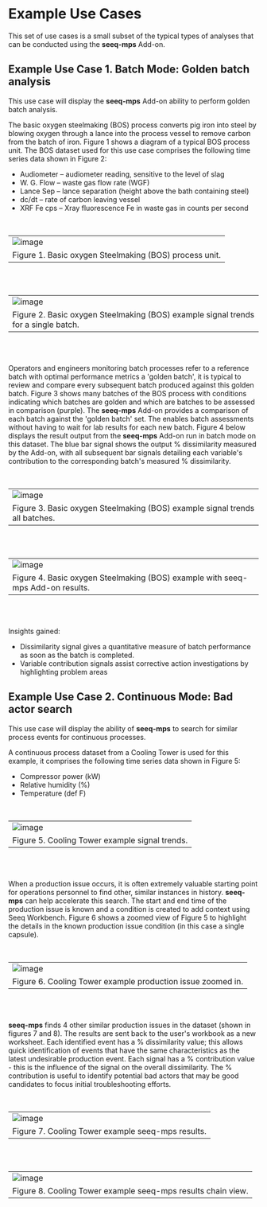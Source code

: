 # Example Use Cases

This set of use cases is a small subset of the typical types of analyses that can be conducted using the
**seeq-mps** Add-on.

## Example Use Case 1. Batch Mode: Golden batch analysis

This use case will display the **seeq-mps** Add-on ability to perform golden batch analysis.

The basic oxygen steelmaking (BOS) process converts pig iron into steel by blowing oxygen through a lance into the
process vessel to remove carbon from the batch of iron. Figure 1 shows a diagram of a typical BOS process unit. The 
BOS dataset used for this use case comprises the following time series data shown in Figure 2:

- Audiometer – audiometer reading, sensitive to the level of slag
- W. G. Flow – waste gas flow rate (WGF)
- Lance Sep – lance separation (height above the bath containing steel)
- dc/dt – rate of carbon leaving vessel
- XRF Fe cps – Xray fluorescence Fe in waste gas in counts per second

<br>
<table border="0">
 <tr>
    <td><img alt="image" src="_static/example1_process.png"></td>
 </tr>
 <tr>
    <td>Figure 1. Basic oxygen Steelmaking (BOS) process unit.</td>
 </tr>
</table>
<br><br>

<table border="0">
 <tr>
    <td><img alt="image" src="_static/example1_onebatch.png"></td>
 </tr>
 <tr>
    <td>Figure 2. Basic oxygen Steelmaking (BOS) example signal trends for a single batch.</td>
 </tr>
</table>
<br><br>

Operators and engineers monitoring batch processes refer to a reference batch with optimal performance metrics a 'golden
batch', it is typical to review and compare every subsequent batch produced against this golden batch. Figure 3 shows 
many batches of the BOS process with conditions indicating which batches are golden and which are batches to be assessed 
in comparison (purple). The **seeq-mps** Add-on provides a comparison of each batch against the 'golden batch' set. 
The enables batch assessments without having to wait for lab results for each new batch. Figure 4 below  
displays the result output from the **seeq-mps** Add-on run in batch mode on this dataset. The blue bar signal shows the 
output % dissimilarity measured by the Add-on, with all subsequent bar signals detailing each variable's contribution to 
the corresponding batch's measured % dissimilarity. 

<br>
<table border="0">
 <tr>
    <td><img alt="image" src="_static/example1a.png"></td>
 </tr>
 <tr>
    <td>Figure 3. Basic oxygen Steelmaking (BOS) example signal trends all batches.</td>
 </tr>
</table>
<br><br>

<table border="0">
 <tr>
    <td><img alt="image" src="_static/example1b.png"></td>
 </tr>
 <tr>
    <td>Figure 4. Basic oxygen Steelmaking (BOS) example with seeq-mps Add-on results.</td>
 </tr>
</table>
<br><br>

Insights gained: 
- Dissimilarity signal gives a quantitative measure of batch performance as soon as the batch is completed.
- Variable contribution signals assist corrective action investigations by highlighting problem areas

## Example Use Case 2. Continuous Mode: Bad actor search

This use case will display the  ability of **seeq-mps**  to search for similar process events for continuous processes.

A continuous process dataset from a Cooling Tower is used for this example, it comprises the following time series data
shown in Figure 5:
- Compressor power (kW)
- Relative humidity (%)
- Temperature (def F)

<br>
<table border="0">
 <tr>
    <td><img alt="image" src="_static/example2a.png"></td>
 </tr>
 <tr>
    <td>Figure 5. Cooling Tower example signal trends.</td>
 </tr>
</table>
<br><br>

When a production issue occurs, it is often extremely valuable starting point for operations personnel to 
find other, similar instances in history. **seeq-mps** can help accelerate this search. The start and end time of the 
production issue is known and a condition is created to add context using Seeq Workbench. Figure 6 shows a zoomed view 
of Figure 5 to highlight the details in the known production issue condition (in this case a single capsule).

<br>
<table border="0">
 <tr>
    <td><img alt="image" src="_static/example2a2.png"></td>
 </tr>
 <tr>
    <td>Figure 6. Cooling Tower example production issue zoomed in.</td>
 </tr>
</table>
<br><br>

**seeq-mps** finds 4 other similar production issues in the dataset (shown in figures 7 and 8). The results are sent 
back to the user's workbook as a new worksheet. Each identified event has a % dissimilarity value; this allows quick 
identification of events that have the same characteristics as the latest undesirable production event. Each signal has 
a % contribution value - this is the influence of the signal on the overall dissimilarity. The % contribution is useful 
to identify potential bad actors that may be good candidates to focus initial troubleshooting efforts.  

<br>
<table border="0">
 <tr>
    <td><img alt="image" src="_static/example2b.png"></td>
 </tr>
 <tr>
    <td>Figure 7. Cooling Tower example seeq-mps results.</td>
 </tr>
</table>
<br><br>

<table border="0">
 <tr>
    <td><img alt="image" src="_static/example2c.png"></td>
 </tr>
 <tr>
    <td>Figure 8. Cooling Tower example seeq-mps results chain view.</td>
 </tr>
</table>
<br><br>